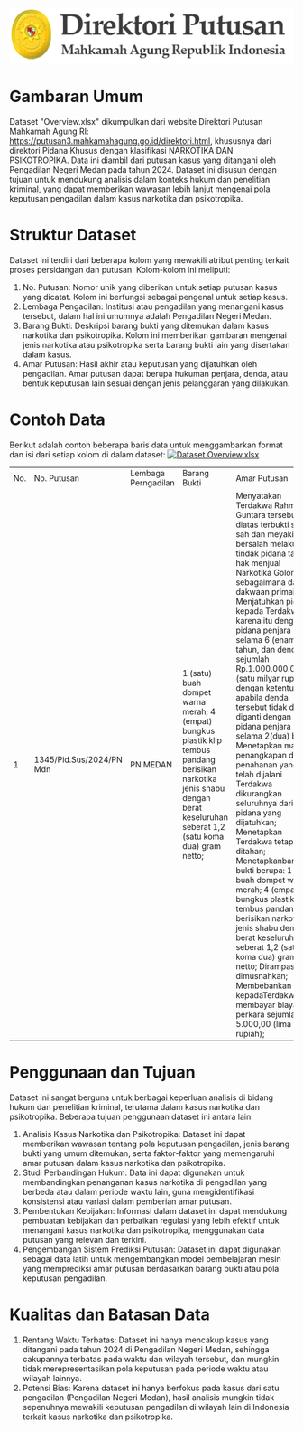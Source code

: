 ![website Direktori Putusan Mahkamah Agung RI](https://github.com/UswatunKhasanah209/Dataset-Narkotika_202_209/blob/main/Gambar/logo.png)
# Gambaran Umum
Dataset "Overview.xlsx" dikumpulkan dari website Direktori Putusan Mahkamah Agung RI: https://putusan3.mahkamahagung.go.id/direktori.html, khususnya dari direktori Pidana Khusus dengan klasifikasi NARKOTIKA DAN PSIKOTROPIKA. Data ini diambil dari putusan kasus yang ditangani oleh Pengadilan Negeri Medan pada tahun 2024. Dataset ini disusun dengan tujuan untuk mendukung analisis dalam konteks hukum dan penelitian kriminal, yang dapat memberikan wawasan lebih lanjut mengenai pola keputusan pengadilan dalam kasus narkotika dan psikotropika.

# Struktur Dataset
Dataset ini terdiri dari beberapa kolom yang mewakili atribut penting terkait proses persidangan dan putusan. Kolom-kolom ini meliputi:

1. No. Putusan: Nomor unik yang diberikan untuk setiap putusan kasus yang dicatat. Kolom ini berfungsi sebagai pengenal untuk setiap kasus.
2. Lembaga Pengadilan: Institusi atau pengadilan yang menangani kasus tersebut, dalam hal ini umumnya adalah Pengadilan Negeri Medan.
3. Barang Bukti: Deskripsi barang bukti yang ditemukan dalam kasus narkotika dan psikotropika. Kolom ini memberikan gambaran mengenai jenis narkotika atau psikotropika serta barang bukti lain yang disertakan dalam kasus.
4. Amar Putusan: Hasil akhir atau keputusan yang dijatuhkan oleh pengadilan. Amar putusan dapat berupa hukuman penjara, denda, atau bentuk keputusan lain sesuai dengan jenis pelanggaran yang dilakukan.

# Contoh Data
Berikut adalah contoh beberapa baris data untuk menggambarkan format dan isi dari setiap kolom di dalam dataset:
[![Dataset Overview.xlsx]( )]([(https://docs.google.com/spreadsheets/d/152f68WLkAtbdxkIHPQTknG8SGcieGaQJ/edit?usp=sharing&ouid=111205837882671863343&rtpof=true&sd=true))
	

<!DOCTYPE html>
<html>
<head>
</head>
<body>
 
 <table>
 	<tr>
 		<td> No. </td>
 		<td> No. Putusan </td>
    <td> Lembaga Perngadilan </td>
    <td> Barang Bukti </td>
    <td> Amar Putusan </td>
 	</tr>
 	<tr>
    <td> 1 </td>
 		<td> 1345/Pid.Sus/2024/PN Mdn </td>
 		<td> PN MEDAN </td>
    <td> 1 (satu) buah dompet warna merah; 4 (empat) bungkus plastik klip tembus pandang berisikan narkotika jenis shabu dengan berat keseluruhan seberat 1,2 (satu koma dua) gram netto; </td>
    <td> Menyatakan Terdakwa Rahmadan Guntara tersebut diatas terbukti secara sah dan meyakinkan bersalah melakukan tindak pidana tanpa hak menjual Narkotika Golongan I sebagaimana dalam dakwaan primair;
Menjatuhkan pidana kepada Terdakwaoleh karena itu dengan pidana penjara selama 6 (enam) tahun, dan denda sejumlah Rp.1.000.000.000,00 (satu milyar rupiah), dengan ketentuan apabila denda tersebut tidak dibayar diganti dengan pidana penjara selama 2(dua) bulan;
Menetapkan masa penangkapan dan penahanan yang telah dijalani Terdakwa dikurangkan seluruhnya dari pidana yang dijatuhkan;
Menetapkan Terdakwa tetap ditahan;
Menetapkanbarang bukti berupa: 1 (satu) buah dompet warna merah; 4 (empat) bungkus plastik klip tembus pandang berisikan narkotika jenis shabu dengan berat keseluruhan seberat 1,2 (satu koma dua) gram netto; Dirampas untuk dimusnahkan;
Membebankan kepadaTerdakwa membayar biaya perkara sejumlah Rp. 5.000,00 (lima ribu rupiah); </td>
 	</tr>
 </table>

</body>
</html>

# Penggunaan dan Tujuan
Dataset ini sangat berguna untuk berbagai keperluan analisis di bidang hukum dan penelitian kriminal, terutama dalam kasus narkotika dan psikotropika. Beberapa tujuan penggunaan dataset ini antara lain:
1. Analisis Kasus Narkotika dan Psikotropika: Dataset ini dapat memberikan wawasan tentang pola keputusan pengadilan, jenis barang bukti yang umum ditemukan, serta faktor-faktor yang memengaruhi amar putusan dalam kasus narkotika dan psikotropika.
2. Studi Perbandingan Hukum: Data ini dapat digunakan untuk membandingkan penanganan kasus narkotika di pengadilan yang berbeda atau dalam periode waktu lain, guna mengidentifikasi konsistensi atau variasi dalam pemberian amar putusan.
3. Pembentukan Kebijakan: Informasi dalam dataset ini dapat mendukung pembuatan kebijakan dan perbaikan regulasi yang lebih efektif untuk menangani kasus narkotika dan psikotropika, menggunakan data putusan yang relevan dan terkini.
4. Pengembangan Sistem Prediksi Putusan: Dataset ini dapat digunakan sebagai data latih untuk mengembangkan model pembelajaran mesin yang memprediksi amar putusan berdasarkan barang bukti atau pola keputusan pengadilan.

# Kualitas dan Batasan Data
1. Rentang Waktu Terbatas: Dataset ini hanya mencakup kasus yang ditangani pada tahun 2024 di Pengadilan Negeri Medan, sehingga cakupannya terbatas pada waktu dan wilayah tersebut, dan mungkin tidak merepresentasikan pola keputusan pada periode waktu atau wilayah lainnya.
2. Potensi Bias: Karena dataset ini hanya berfokus pada kasus dari satu pengadilan (Pengadilan Negeri Medan), hasil analisis mungkin tidak sepenuhnya mewakili keputusan pengadilan di wilayah lain di Indonesia terkait kasus narkotika dan psikotropika.

